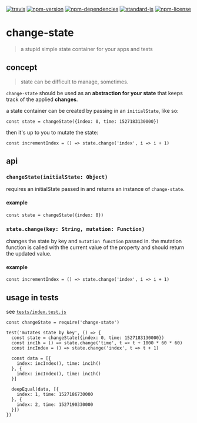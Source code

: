 [![travis](https://img.shields.io/travis/christian-fei/change-state.svg?style=flat-square)](https://travis-ci.org/christian-fei/change-state) [![npm-version](https://img.shields.io/npm/v/change-state.svg?style=flat-square&colorB=007EC6)](https://www.npmjs.com/package/change-state) [![npm-dependencies](https://img.shields.io/badge/dependencies-none-blue.svg?style=flat-square&colorB=44CC11)](package.json) [![standard-js](https://img.shields.io/badge/coding%20style-standard-brightgreen.svg?style=flat-square)](http://standardjs.com/) [![npm-license](https://img.shields.io/npm/l/change-state.svg?style=flat-square&colorB=007EC6)](https://spdx.org/licenses/ISC)

# change-state

> a stupid simple state container for your apps and tests


## concept

> state can be difficult to manage, sometimes.

`change-state` should be used as an **abstraction for your state** that keeps track of the applied **changes**.

a state container can be created by passing in an `initialState`, like so:

```
const state = changeState({index: 0, time: 1527183130000})
```

then it's up to you to mutate the state:

```
const incrementIndex = () => state.change('index', i => i + 1)
```


## api

### `changeState(initialState: Object)`

requires an initialState passed in and returns an instance of `change-state`.

#### example

```
const state = changeState({index: 0})
```

### `state.change(key: String, mutation: Function)`

changes the state by key and `mutation function` passed in. the mutation function is called with the current value of the property and should return the updated value.

#### example

```
const incrementIndex = () => state.change('index', i => i + 1)
```


## usage in tests

see [`tests/index.test.js`](/test/index.test.js)

```
const changeState = require('change-state')

test('mutates state by key', () => {
  const state = changeState({index: 0, time: 1527183130000})
  const inc1h = () => state.change('time', t => t + 1000 * 60 * 60)
  const incIndex = () => state.change('index', t => t + 1)

  const data = [{
    index: incIndex(), time: inc1h()
  }, {
    index: incIndex(), time: inc1h()
  }]

  deepEqual(data, [{
    index: 1, time: 1527186730000
  }, {
    index: 2, time: 1527190330000
  }])
})
```